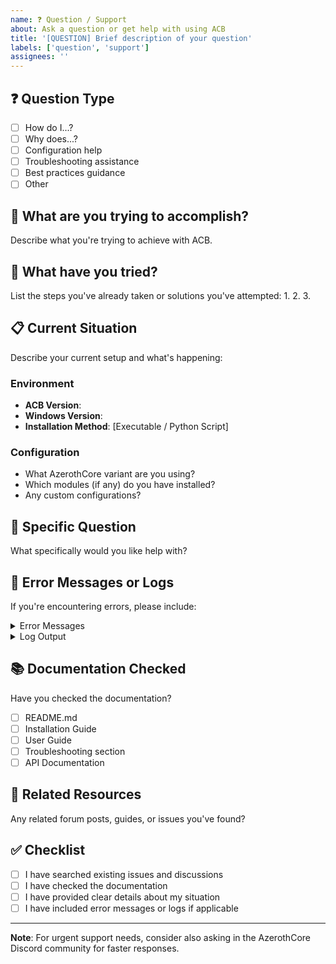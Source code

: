 ```yaml
---
name: ❓ Question / Support
about: Ask a question or get help with using ACB
title: '[QUESTION] Brief description of your question'
labels: ['question', 'support']
assignees: ''
---
```


## ❓ Question Type
- [ ] How do I...?
- [ ] Why does...?
- [ ] Configuration help
- [ ] Troubleshooting assistance
- [ ] Best practices guidance
- [ ] Other

## 🎯 What are you trying to accomplish?
Describe what you're trying to achieve with ACB.

## 🔄 What have you tried?
List the steps you've already taken or solutions you've attempted:
1. 
2. 
3. 

## 📋 Current Situation
Describe your current setup and what's happening:

### Environment
- **ACB Version**: 
- **Windows Version**: 
- **Installation Method**: [Executable / Python Script]

### Configuration
- What AzerothCore variant are you using?
- Which modules (if any) do you have installed?
- Any custom configurations?

## 🤔 Specific Question
What specifically would you like help with?

## 📄 Error Messages or Logs
If you're encountering errors, please include:

<details>
<summary>Error Messages</summary>

```
Paste any error messages here
```

</details>

<details>
<summary>Log Output</summary>

```
Paste relevant log output from ACB console or log files
```

</details>

## 📚 Documentation Checked
Have you checked the documentation?
- [ ] README.md
- [ ] Installation Guide  
- [ ] User Guide
- [ ] Troubleshooting section
- [ ] API Documentation

## 🔗 Related Resources
Any related forum posts, guides, or issues you've found?

## ✅ Checklist
- [ ] I have searched existing issues and discussions
- [ ] I have checked the documentation
- [ ] I have provided clear details about my situation
- [ ] I have included error messages or logs if applicable

---

**Note**: For urgent support needs, consider also asking in the AzerothCore Discord community for faster responses.